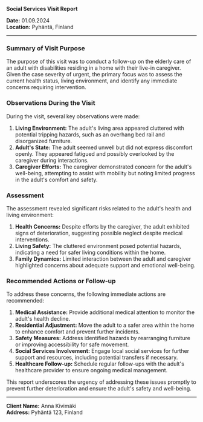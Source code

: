 

**Social Services Visit Report**

**Date:** 01.09.2024  
**Location:** Pyhäntä, Finland  

---

### Summary of Visit Purpose  
The purpose of this visit was to conduct a follow-up on the elderly care of an adult with disabilities residing in a home with their live-in caregiver. Given the case severity of urgent, the primary focus was to assess the current health status, living environment, and identify any immediate concerns requiring intervention.

### Observations During the Visit  
During the visit, several key observations were made:  
1. **Living Environment:** The adult's living area appeared cluttered with potential tripping hazards, such as an overhang bed rail and disorganized furniture.  
2. **Adult's State:** The adult seemed unwell but did not express discomfort openly. They appeared fatigued and possibly overlooked by the caregiver during interactions.  
3. **Caregiver Efforts:** The caregiver demonstrated concern for the adult's well-being, attempting to assist with mobility but noting limited progress in the adult's comfort and safety.

### Assessment  
The assessment revealed significant risks related to the adult's health and living environment:  
1. **Health Concerns:** Despite efforts by the caregiver, the adult exhibited signs of deterioration, suggesting possible neglect despite medical interventions.  
2. **Living Safety:** The cluttered environment posed potential hazards, indicating a need for safer living conditions within the home.  
3. **Family Dynamics:** Limited interaction between the adult and caregiver highlighted concerns about adequate support and emotional well-being.

### Recommended Actions or Follow-up  
To address these concerns, the following immediate actions are recommended:  
1. **Medical Assistance:** Provide additional medical attention to monitor the adult's health decline.  
2. **Residential Adjustment:** Move the adult to a safer area within the home to enhance comfort and prevent further incidents.  
3. **Safety Measures:** Address identified hazards by rearranging furniture or improving accessibility for safe movement.  
4. **Social Services Involvement:** Engage local social services for further support and resources, including potential transfers if necessary.  
5. **Healthcare Follow-up:** Schedule regular follow-ups with the adult's healthcare provider to ensure ongoing medical management.

This report underscores the urgency of addressing these issues promptly to prevent further deterioration and ensure the adult's safety and well-being.  

--- 

**Client Name:** Anna Kivimäki  
**Address:** Pyhäntä 123, Finland